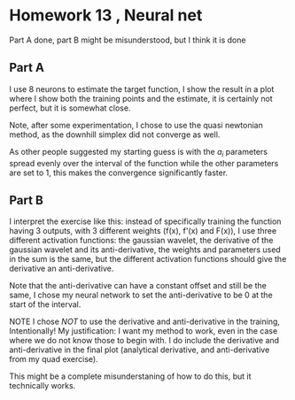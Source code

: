 Homework 13 , Neural net
=========
Part A done, part B might be misunderstood, but I think it is done

Part A
-------
I use 8 neurons to estimate the target function, I show the result in a plot where I show both the training points and the estimate, it is certainly not perfect, but it is somewhat close.

Note, after some experimentation, I chose to use the quasi newtonian method, as the downhill simplex did not converge as well.

As other people suggested my starting guess is with the $a_i$ parameters spread evenly over the interval of the function while the other parameters are set to 1, this makes the convergence significantly faster.


Part B
-------
I interpret the exercise like this: instead of specifically training the function having 3 outputs, with 3 different weights (f(x), f'(x) and F(x)), I use three different activation functions: the gaussian wavelet, the derivative of the gaussian wavelet and its anti-derivative, the weights and parameters used in the sum is the same, but the different activation functions should give the derivative an anti-derivative.

Note that the anti-derivative can have a constant offset and still be the same, I chose my neural network to set the anti-derivative to be 0 at the start of the interval.

NOTE I chose *NOT* to use the derivative and anti-derivative in the training, Intentionally! My justification: I want my method to work, even in the case where we do not know those to begin with. I do include the derivative and anti-derivative in the final plot (analytical derivative, and anti-derivative from my quad exercise).

This might be a complete misunderstaning of how to do this, but it technically works.
